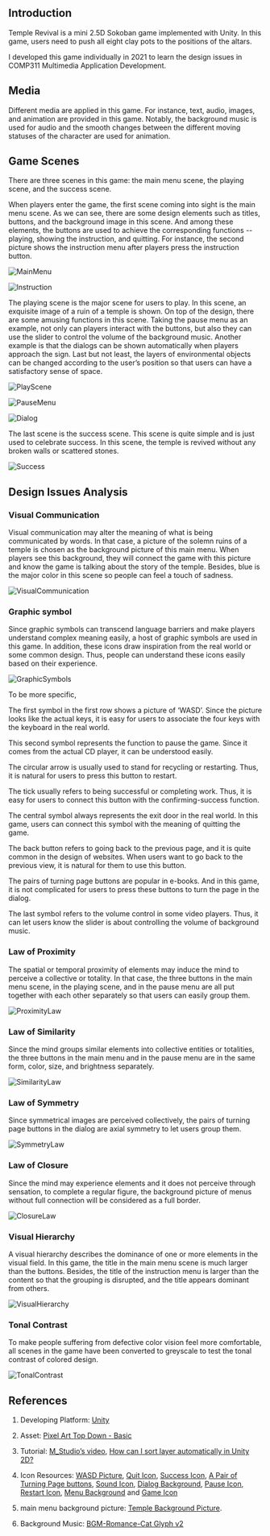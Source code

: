 ## Introduction

Temple Revival is a mini 2.5D Sokoban game implemented with Unity. In this game, users need to push all eight clay pots to the positions of the altars.

I developed this game individually in 2021 to learn the design issues in COMP311 Multimedia Application Development. 

## Media

Different media are applied in this game. For instance, text, audio, images, and animation are provided in this game. Notably, the background music is used for audio and the smooth changes between the different moving statuses of the character are used for animation.

## Game Scenes

There are three scenes in this game: the main menu scene, the playing scene, and the success scene.

When players enter the game, the first scene coming into sight is the main menu scene. As we can see, there are some design elements such as titles, buttons, and the background image in this scene. And among these elements, the buttons are used to achieve the corresponding functions -- playing, showing the instruction, and quitting. For instance, the second picture shows the instruction menu after players press the instruction button. 

![MainMenu](./images/MainMenu.png)

![Instruction](./images/Instruction.png)

The playing scene is the major scene for users to play. In this scene, an exquisite image of a ruin of a temple is shown. On top of the design, there are some amusing functions in this scene. Taking the pause menu as an example, not only can players interact with the buttons, but also they can use the slider to control the volume of the background music. Another example is that the dialogs can be shown automatically when players approach the sign. Last but not least, the layers of environmental objects can be changed according to the user’s position so that users can have a satisfactory sense of space.

![PlayScene](./images/PlayScene.png)

![PauseMenu](./images/PauseMenu.png)

![Dialog](./images/Dialog.png)

The last scene is the success scene. This scene is quite simple and is just used to celebrate success. In this scene, the temple is revived without any broken walls or scattered stones.

![Success](./images/Success.png)

## Design Issues Analysis

### Visual Communication

Visual communication may alter the meaning of what is being communicated by words. In that case, a picture of the solemn ruins of a temple is chosen as the background picture of this main menu. When players see this background, they will connect the game with this picture and know the game is talking about the story of the temple. Besides, blue is the major color in this scene so people can feel a touch of sadness.

![VisualCommunication](./images/VisualCommunication.png)

### Graphic symbol

Since graphic symbols can transcend language barriers and make players understand complex meaning easily, a host of graphic symbols are used in this game. In addition, these icons draw inspiration from the real world or some common design. Thus, people can understand these icons easily based on their experience.

![GraphicSymbols](./images/GraphicSymbols.png)

To be more specific,

The first symbol in the first row shows a picture of ‘WASD’. Since the picture looks like the actual keys, it is easy for users to associate the four keys with the keyboard in the real world. 

This second symbol represents the function to pause the game. Since it comes from the actual CD player, it can be understood easily. 

The circular arrow is usually used to stand for recycling or restarting. Thus, it is natural for users to press this button to restart.

The tick usually refers to being successful or completing work. Thus, it is easy for users to connect this button with the confirming-success function. 

The central symbol always represents the exit door in the real world. In this game, users can connect this symbol with the meaning of quitting the game.

The back button refers to going back to the previous page, and it is quite common in the design of websites. When users want to go back to the previous view, it is natural for them to use this button.

The pairs of turning page buttons are popular in e-books. And in this game, it is not complicated for users to press these buttons to turn the page in the dialog.

The last symbol refers to the volume control in some video players. Thus, it can let users know the slider is about controlling the volume of background music.

### Law of Proximity

The spatial or temporal proximity of elements may induce the mind to perceive a collective or totality. In that case, the three buttons in the main menu scene, in the playing scene, and in the pause menu are all put together with each other separately so that users can easily group them.

![ProximityLaw](./images/ProximityLaw.png)

### Law of Similarity

Since the mind groups similar elements into collective entities or totalities, the three buttons in the main menu and in the pause menu are in the same form, color, size, and brightness separately.

![SimilarityLaw](./images/SimilarityLaw.png)

### Law of Symmetry

Since symmetrical images are perceived collectively, the pairs of turning page buttons in the dialog are axial symmetry to let users group them.

![SymmetryLaw](./images/SymmetryLaw.png)

### Law of Closure

Since the mind may experience elements and it does not perceive through sensation, to complete a regular figure, the background picture of menus without full connection will be considered as a full border.

![ClosureLaw](./images/ClosureLaw.png)

### Visual Hierarchy

A visual hierarchy describes the dominance of one or more elements in the visual field. In this game, the title in the main menu scene is much larger than the buttons. Besides, the title of the instruction menu is larger than the content so that the grouping is disrupted, and the title appears dominant from others.

![VisualHierarchy](./images/VisualHierarchy.png)

### Tonal Contrast

To make people suffering from defective color vision feel more comfortable, all scenes in the game have been converted to greyscale to test the tonal contrast of colored design.

 ![TonalContrast](./images/TonalContrast.png)

## References

1. Developing Platform: [Unity](https://unity.com/)

2. Asset: [Pixel Art Top Down - Basic](https://assetstore.unity.com/packages/2d/environments/pixel-art-top-down-basic-187605)

3. Tutorial: [M_Studio’s video](https://space.bilibili.com/370283072/channel/seriesdetail?sid=212003), [How can I sort layer automatically in Unity 2D?](https://www.bilibili.com/video/BV1CL41147Ef)

4. Icon Resources: [WASD Picture](https://designbundles.net/dg-store/1310537-wasd-computer-keyboard-buttons-desktop-interface-w), [Quit Icon](https://www.vectorstock.com/royalty-free-vector/logout-exit-icon-symbol-vector-17374520), [Success Icon](https://www.pngkit.com/view/u2t4r5q8o0e6u2o0_success-icon-arrow-icon/), [A Pair of Turning Page buttons](https://www.pngwing.com/en/free-png-zpphi), [Sound Icon](https://www.pngegg.com/en/png-zootf), [Dialog Background](https://www.subpng.com/png-m6eppb/), [Pause Icon](https://emojiterra.com/play-or-pause-button/), [Restart Icon](https://icon-library.com/icon/restart-icon-23.html), [Menu Background](https://www.tspweb.com/key/海报边框.html) and [Game Icon](http://www.51yuansu.com/sc/vcvthbnueu.html)

5. main menu background picture: [Temple Background Picture](https://pixabay.com/zh/photos/parthenon-greece-acropolis-athens-2125566/).

6. Background Music: [BGM-Romance-Cat Glyph v2](https://assetstore.unity.com/packages/audio/music/bgm-romance-147719)